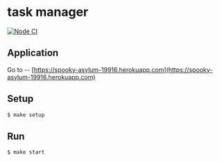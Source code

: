 # task manager

[![Node CI](https://github.com/morphizm/backend-project-lvl4/workflows/ci/badge.svg)](https://github.com/morphizm/backend-project-lvl4/actions)

## Application
Go to -- [https://spooky-asylum-19916.herokuapp.com](https://spooky-asylum-19916.herokuapp.com)

## Setup

```sh
$ make setup
```

## Run

```sh
$ make start
```
